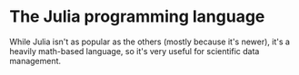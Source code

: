 
# The Julia programming language

While Julia isn't as popular as the others (mostly because it's newer), it's a heavily math-based language, so it's very useful for scientific data management.
